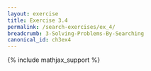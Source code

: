 ```yaml
---
layout: exercise
title: Exercise 3.4
permalink: /search-exercises/ex_4/
breadcrumb: 3-Solving-Problems-By-Searching
canonical_id: ch3ex4
---
```


{% include mathjax_support %}

